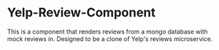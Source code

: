 # Yelp-Review-Component
This is a component that renders reviews from a mongo database with mock reviews in. Designed to be a clone of Yelp's reviews microservice.
